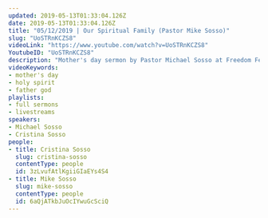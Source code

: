 ```yaml
---
updated: 2019-05-13T01:33:04.126Z
date: 2019-05-13T01:33:04.126Z
title: "05/12/2019 | Our Spiritual Family (Pastor Mike Sosso)"
slug: "UoSTRnKCZS8"
videoLink: "https://www.youtube.com/watch?v=UoSTRnKCZS8"
YoutubeID: "UoSTRnKCZS8"
description: "Mother's day sermon by Pastor Michael Sosso at Freedom Fellowship Church International. We have to be lead by the Holy Spirit and submit to the leading of our father God. Sermon was delivered on May 12th 2019"
videoKeywords:
- mother's day
- holy spirit
- father god
playlists:
- full sermons
- livestreams
speakers:
- Michael Sosso
- Cristina Sosso
people:
- title: Cristina Sosso
  slug: cristina-sosso
  contentType: people
  id: 3zLvufAtlKgiiGIaEYs4S4
- title: Mike Sosso
  slug: mike-sosso
  contentType: people
  id: 6aQjATkbJuOcIYwuGcSciQ
---
```


